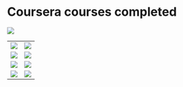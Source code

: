# Coursera courses completed

![](https://68.media.tumblr.com/92a71d62ace9940f8ddd540400444fc4/tumblr_inline_mppo32jFBC1qz4rgp.png)

| | |
|-|-|
|![](https://www.freepnglogos.com/uploads/ibm-logo-png/ibm-logo-png-transparent-svg-vector-bie-supply-3.png)|![](https://encrypted-tbn0.gstatic.com/images?q=tbn%3AANd9GcQyatrPz-oyDTfAl62ZC0uZ4nDykouzPEj4RA&usqp=CAU)|
|![](https://aoma.ca/wp-content/uploads/2018/05/rice-university-logo.jpg)| ![](https://brand.umich.edu/assets/brand/style-guide/logo-guidelines/U-M_Logo-Hex.png)|
|![](https://cdn.freebiesupply.com/logos/thumbs/2x/northwestern-university-logo.png)| ![](https://i.pinimg.com/originals/55/3a/c0/553ac0070b68643ea75d7054313d27ab.jpg)|
|![](https://www.shorttermprograms.com/images/cache/600_by_314/uploads/institution-logos/university-of-pennsylvania.png) | ![](https://www.engagespark.com/wp-content/uploads/2019/06/JHU-Blurb-logo.png)|